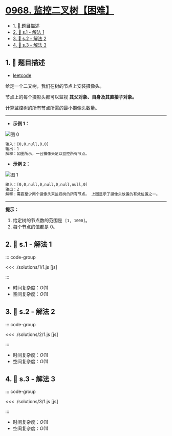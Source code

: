 # [0968. 监控二叉树【困难】](https://github.com/tnotesjs/TNotes.leetcode/tree/main/notes/0968.%20%E7%9B%91%E6%8E%A7%E4%BA%8C%E5%8F%89%E6%A0%91%E3%80%90%E5%9B%B0%E9%9A%BE%E3%80%91)

<!-- region:toc -->

- [1. 📝 题目描述](#1--题目描述)
- [2. 🎯 s.1 - 解法 1](#2--s1---解法-1)
- [3. 🎯 s.2 - 解法 2](#3--s2---解法-2)
- [4. 🎯 s.3 - 解法 3](#4--s3---解法-3)

<!-- endregion:toc -->

## 1. 📝 题目描述

- [leetcode](https://leetcode.cn/problems/binary-tree-cameras/)

给定一个二叉树，我们在树的节点上安装摄像头。

节点上的每个摄影头都可以监视 **其父对象、自身及其直接子对象。**

计算监控树的所有节点所需的最小摄像头数量。

---

- **示例 1：**

![图 0](https://cdn.jsdelivr.net/gh/tnotesjs/imgs@main/2025-09-17-07-52-36.png)

```txt
输入：[0,0,null,0,0]
输出：1
解释：如图所示，一台摄像头足以监控所有节点。
```

- **示例 2：**

![图 1](https://cdn.jsdelivr.net/gh/tnotesjs/imgs@main/2025-09-17-07-52-40.png)

```txt
输入：[0,0,null,0,null,0,null,null,0]
输出：2
解释：需要至少两个摄像头来监视树的所有节点。 上图显示了摄像头放置的有效位置之一。

```

---

**提示：**

1.  给定树的节点数的范围是  `[1, 1000]`。
2.  每个节点的值都是 0。

## 2. 🎯 s.1 - 解法 1

::: code-group

<<< ./solutions/1/1.js [js]

:::

- 时间复杂度：$O(1)$
- 空间复杂度：$O(1)$

## 3. 🎯 s.2 - 解法 2

::: code-group

<<< ./solutions/2/1.js [js]

:::

- 时间复杂度：$O(1)$
- 空间复杂度：$O(1)$

## 4. 🎯 s.3 - 解法 3

::: code-group

<<< ./solutions/3/1.js [js]

:::

- 时间复杂度：$O(1)$
- 空间复杂度：$O(1)$
